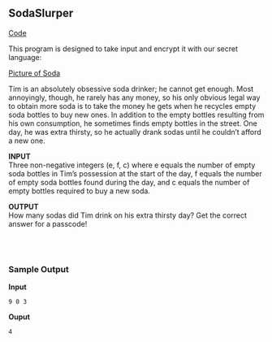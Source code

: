 ## SodaSlurper
[Code](sodaslurper.py) <br>

This program is designed to take input and encrypt it with our secret language: <br>

[Picture of Soda](Soda)

Tim is an absolutely obsessive soda drinker; he cannot get enough. 
Most annoyingly, though, he rarely has any money, so his only obvious legal 
way to obtain more soda is to take the money he gets when he recycles empty 
soda bottles to buy new ones. In addition to the empty bottles resulting from 
his own consumption, he sometimes finds empty bottles in the street. 
One day, he was extra thirsty, so he actually drank sodas until he couldn’t afford a new one.

**INPUT**<br>
Three non-negative integers (e, f, c) where e 
equals the number of empty soda bottles in Tim’s possession at the start of the day, 
f equals the number of empty soda bottles found during the day, and 
c equals the number of empty bottles required to buy a new soda.

**OUTPUT**<br>
How many sodas did Tim drink on his extra thirsty day? Get the correct answer for a passcode!

<br><br>
### Sample Output
**Input**
```
9 0 3
```
**Ouput**
```
4
```
